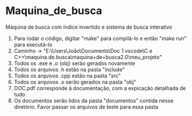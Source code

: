 # Maquina_de_busca
Máquina de busca com índice invertido e sistema de busca interativo
1) Para rodar o código, digitar "make" para compilá-lo e então "make run" para executá-lo
2) Caminho -> "E:\Users\Joâo\Documents\Doc 1\.vscode\C e C++\maquina.de.busca\maquina+de+busca2.0\meu_projeto"
3) Todos os .exe e .o (obj) serão gerados novamente
4) Todos os arquivos .h estão na pasta "include"
5) Todos os arquivos .cpp estão na pasta "src"
6) Todos os arquivos .o serão gerados na pasta "obj"
7) DOC.pdf corresponde à documentação, com a expicação detalhada de tudo
8) Os documentos serão lidos da pasta "documentos" contida nesse diretório. Favor passar os arquivos de teste para essa pasta
